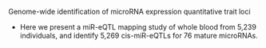 Genome-wide identification of microRNA expression quantitative trait loci

* Here we present a miR-eQTL mapping study of whole blood from 5,239 individuals, and identify 5,269 cis-miR-eQTLs for 76 mature microRNAs. 
